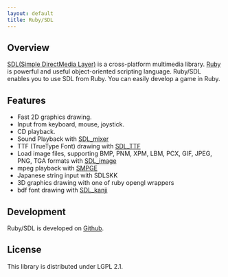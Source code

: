 ```yaml
---
layout: default
title: Ruby/SDL
---
```


## Overview
[SDL(Simple DirectMedia Layer)](http://www.libsdl.org/) is a
cross-platform multimedia library.
[Ruby](http://www.ruby-lang.org/) is powerful and useful
object-oriented scripting language.
Ruby/SDL enables you to use SDL from Ruby. You can easily
develop a game in Ruby.


## Features

- Fast 2D graphics drawing.
- Input from keyboard, mouse, joystick.
- CD playback.
- Sound Playback with [SDL_mixer](http://www.libsdl.org/projects/SDL_mixer/)
- TTF (TrueType Font) drawing with [SDL_TTF](http://www.libsdl.org/projects/SDL_ttf/)
- Load image files, supporting BMP, PNM, XPM, LBM, PCX, GIF, JPEG, PNG, TGA formats with  [SDL\_image](http://www.libsdl.org/projects/SDL_image/)
- mpeg playback with [SMPGE](https://icculus.org/smpeg/)
- Japanese string input with SDLSKK
- 3D graphics drawing with one of ruby opengl wrappers
- bdf font drawing with [SDL\_kanji](http://shinh.skr.jp/sdlkanji/)

## Development
Ruby/SDL is developed on [Github](https://github.com/ohai/rubysdl/).

## License
This library is distributed under LGPL 2.1.

